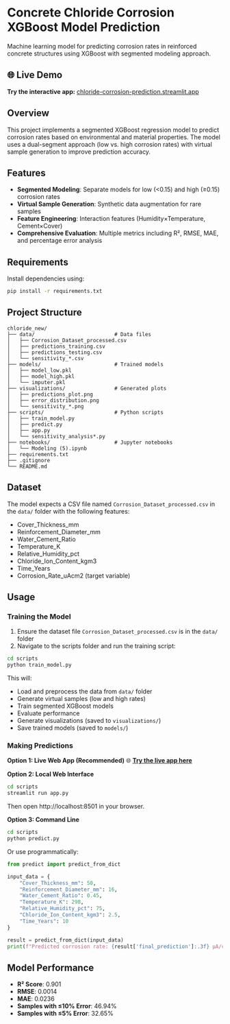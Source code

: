 # Concrete Chloride Corrosion XGBoost Model Prediction

Machine learning model for predicting corrosion rates in reinforced concrete structures using XGBoost with segmented modeling approach.

## 🌐 Live Demo

**Try the interactive app:** [chloride-corrosion-prediction.streamlit.app](https://chloride-corrosion-prediction.streamlit.app)

## Overview

This project implements a segmented XGBoost regression model to predict corrosion rates based on environmental and material properties. The model uses a dual-segment approach (low vs. high corrosion rates) with virtual sample generation to improve prediction accuracy.

## Features

- **Segmented Modeling**: Separate models for low (<0.15) and high (≥0.15) corrosion rates
- **Virtual Sample Generation**: Synthetic data augmentation for rare samples
- **Feature Engineering**: Interaction features (Humidity×Temperature, Cement×Cover)
- **Comprehensive Evaluation**: Multiple metrics including R², RMSE, MAE, and percentage error analysis

## Requirements

Install dependencies using:

```bash
pip install -r requirements.txt
```

## Project Structure

```
chloride_new/
├── data/                          # Data files
│   ├── Corrosion_Dataset_processed.csv
│   ├── predictions_training.csv
│   ├── predictions_testing.csv
│   └── sensitivity_*.csv
├── models/                        # Trained models
│   ├── model_low.pkl
│   ├── model_high.pkl
│   └── imputer.pkl
├── visualizations/                # Generated plots
│   ├── predictions_plot.png
│   ├── error_distribution.png
│   └── sensitivity_*.png
├── scripts/                       # Python scripts
│   ├── train_model.py
│   ├── predict.py
│   ├── app.py
│   └── sensitivity_analysis*.py
├── notebooks/                     # Jupyter notebooks
│   └── Modeling (5).ipynb
├── requirements.txt
├── .gitignore
└── README.md
```

## Dataset

The model expects a CSV file named `Corrosion_Dataset_processed.csv` in the `data/` folder with the following features:

- Cover_Thickness_mm
- Reinforcement_Diameter_mm
- Water_Cement_Ratio
- Temperature_K
- Relative_Humidity_pct
- Chloride_Ion_Content_kgm3
- Time_Years
- Corrosion_Rate_uAcm2 (target variable)

## Usage

### Training the Model

1. Ensure the dataset file `Corrosion_Dataset_processed.csv` is in the `data/` folder
2. Navigate to the scripts folder and run the training script:

```bash
cd scripts
python train_model.py
```

This will:
- Load and preprocess the data from `data/` folder
- Generate virtual samples (low and high rates)
- Train segmented XGBoost models
- Evaluate performance
- Generate visualizations (saved to `visualizations/`)
- Save trained models (saved to `models/`)

### Making Predictions

**Option 1: Live Web App (Recommended)**
🌐 **[Try the live app here](https://chloride-corrosion-prediction.streamlit.app)**

**Option 2: Local Web Interface**
```bash
cd scripts
streamlit run app.py
```
Then open http://localhost:8501 in your browser.

**Option 3: Command Line**
```bash
cd scripts
python predict.py
```

Or use programmatically:

```python
from predict import predict_from_dict

input_data = {
    "Cover_Thickness_mm": 50,
    "Reinforcement_Diameter_mm": 16,
    "Water_Cement_Ratio": 0.45,
    "Temperature_K": 298,
    "Relative_Humidity_pct": 75,
    "Chloride_Ion_Content_kgm3": 2.5,
    "Time_Years": 10
}

result = predict_from_dict(input_data)
print(f"Predicted corrosion rate: {result['final_prediction']:.3f} µA/cm²")
```

## Model Performance

- **R² Score**: 0.901
- **RMSE**: 0.0014
- **MAE**: 0.0236
- **Samples with ≤10% Error**: 46.94%
- **Samples with ≤5% Error**: 32.65%



